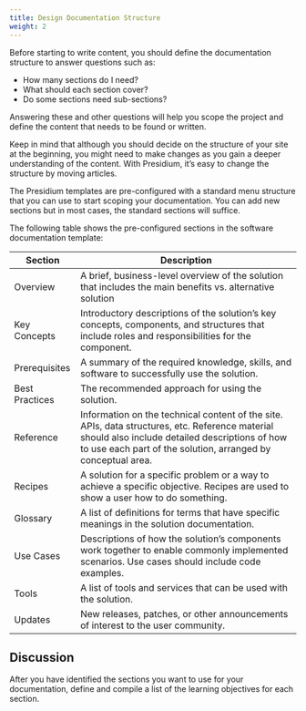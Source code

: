 ```yaml
---
title: Design Documentation Structure
weight: 2
---
```


Before starting to write content, you should define the documentation structure to answer questions such as:

- How many sections do I need?
- What should each section cover?
- Do some sections need sub-sections?

Answering these and other questions will help you scope the project and define the content that needs to be found or 
written.

Keep in mind that although you should decide on the structure of your site at the beginning, you might need to make 
changes as you gain a deeper understanding of the content. With Presidium, it’s easy to change the structure by moving 
articles.

The Presidium templates are pre-configured with a standard menu structure that you can use to start scoping your 
documentation. You can add new sections but in most cases, the standard sections will suffice.

The following table shows the pre-configured sections in the software documentation template:

| Section | Description |
|---------|-------------|
|Overview | A brief, business-level overview of the solution that includes the main benefits vs. alternative solution |
| Key Concepts | Introductory descriptions of the solution’s key concepts, components, and structures that include roles and responsibilities for the component. |
| Prerequisites | A summary of the required knowledge, skills, and software to successfully use the solution. |
| Best Practices | The recommended approach for using the solution. |
| Reference	| Information on the technical content of the site. APIs, data structures, etc. Reference material should also include detailed descriptions of how to use each part of the solution, arranged by conceptual area. |
| Recipes | A solution for a specific problem or a way to achieve a specific objective. Recipes are used to show a user how to do something. |
| Glossary | A list of definitions for terms that have specific meanings in the solution documentation. |
| Use Cases	| Descriptions of how the solution’s components work together to enable commonly implemented scenarios. Use cases should include code examples. |
| Tools | A list of tools and services that can be used with the solution. |
| Updates | New releases, patches, or other announcements of interest to the user community. |

## Discussion

After you have identified the sections you want to use for your documentation, define and compile a list of the learning
objectives for each section.
